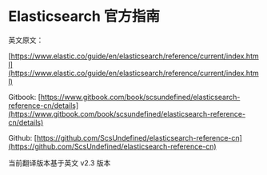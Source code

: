 # Elasticsearch 官方指南 

英文原文：

[https://www.elastic.co/guide/en/elasticsearch/reference/current/index.html](https://www.elastic.co/guide/en/elasticsearch/reference/current/index.html) 

Gitbook:
[https://www.gitbook.com/book/scsundefined/elasticsearch-reference-cn/details](https://www.gitbook.com/book/scsundefined/elasticsearch-reference-cn/details)

Github:
[https://github.com/ScsUndefined/elasticsearch-reference-cn](https://github.com/ScsUndefined/elasticsearch-reference-cn)

当前翻译版本基于英文 v2.3 版本

